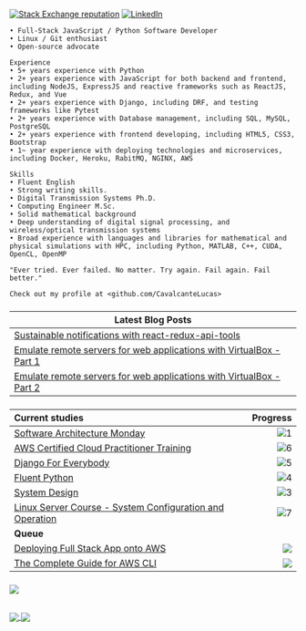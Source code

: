
[![Stack Exchange reputation](https://img.shields.io/badge/Stack_Overflow-FE7A16?style=for-the-badge&logo=stack-overflow&logoColor=white)](https://stackoverflow.com/users/5114495/lucascavalcante)
[![LinkedIn](https://img.shields.io/badge/LinkedIn-0077B5?style=for-the-badge&logo=linkedin&logoColor=white)](https://linkedin.com/in/lucas-cp-cavalcante)

```
• Full-Stack JavaScript / Python Software Developer
• Linux / Git enthusiast
• Open-source advocate

Experience
• 5+ years experience with Python
• 2+ years experience with JavaScript for both backend and frontend, including NodeJS, ExpressJS and reactive frameworks such as ReactJS, Redux, and Vue
• 2+ years experience with Django, including DRF, and testing frameworks like Pytest
• 2+ years experience with Database management, including SQL, MySQL, PostgreSQL
• 2+ years experience with frontend developing, including HTML5, CSS3, Bootstrap 
• 1~ year experience with deploying technologies and microservices, including Docker, Heroku, RabitMQ, NGINX, AWS

Skills
• Fluent English
• Strong writing skills.
• Digital Transmission Systems Ph.D.
• Computing Engineer M.Sc.
• Solid mathematical background
• Deep understanding of digital signal processing, and wireless/optical transmission systems
• Broad experience with languages and libraries for mathematical and physical simulations with HPC, including Python, MATLAB, C++, CUDA, OpenCL, OpenMP

"Ever tried. Ever failed. No matter. Try again. Fail again. Fail better."

Check out my profile at <github.com/CavalcanteLucas>
```
###

| Latest Blog Posts|
|---|
|[Sustainable notifications with react-redux-api-tools](https://labcodes.com.br/blog/en-us/development/messaging-with-react-redux-api-tools/)|
|[Emulate remote servers for web applications with VirtualBox - Part 1](https://labcodes.com.br/blog/en-us/development/emulate-remote-servers-web-applications-virtualbox-part-1/)|
|[Emulate remote servers for web applications with VirtualBox - Part 2](https://labcodes.com.br/blog/en-us/development/emulate-remote-servers-web-applications-virtualbox-part-2/)|

###

|Current studies|Progress|
|:---|---:|
| [Software Architecture Monday](https://www.youtube.com/playlist?list=PLdsOZAx8I5umhnn5LLTNJbFgwA3xbycar) | ![1](https://progress-bar.dev/91/?title=ep.123\/ep.135&color=babaca&width=120) |
| [AWS Certified Cloud Practitioner Training](https://www.youtube.com/watch?v=3hLmDS179YE&ab_channel=freeCodeCamp.org) | ![6](https://progress-bar.dev/63/?title=2:32:00\/3:58:00&color=babaca&width=120) |
| [Django For Everybody](https://www.youtube.com/watch?v=o0XbHvKxw7Y&ab_channel=freeCodeCamp.org) | ![5](https://progress-bar.dev/43/?title=7:57:46\/18:40:43&color=babaca&width=120) |
| [Fluent Python](https://github.com/fluentpython/example-code-2e) | ![4](https://progress-bar.dev/38/?title=pg.272\/pg.711&color=babaca&width=120) |
| [System Design](https://www.youtube.com/playlist?list=PLMCXHnjXnTnvo6alSjVkgxV-VH6EPyvoX) | ![3](https://progress-bar.dev/30/?title=ep.11\/ep.36&color=babaca&width=120) |
| [Linux Server Course - System Configuration and Operation](https://www.youtube.com/watch?v=WMy3OzvBWc0&ab_channel=freeCodeCamp.org) | ![7](https://progress-bar.dev/10/?title=0:44:44\/5:26:45&color=babaca&width=120) |
|**Queue**||
|[Deploying Full Stack App onto AWS](https://www.youtube.com/watch?v=NjYsXuSBZ5U&t=145&ab_channel=SanjeevThiyagarajan) | ![](https://progress-bar.dev/0/?title=0:00:00\/1:42:39&color=babaca&width=120)|
| [The Complete Guide for AWS CLI](https://www.youtube.com/watch?v=PWAnY-w1SGQ&ab_channel=SanjeevThiyagarajan) | ![](https://progress-bar.dev/0/?title=0:00:00\/1:00:59&color=babaca&width=120) |


###

<a href="https://github.com/cavalcantelucas/Completed-Studies">
  <img align="center" style="margin-bottom: 0.5rem;" src="https://github-readme-stats.vercel.app/api/pin/?username=cavalcantelucas&repo=Completed-Studies" />
</a>

###

<a href="https://github.com/cavalcantelucas/">
  <img align="center" src="https://github-readme-stats.vercel.app/api?username=cavalcantelucas&count_private=true&show_icons=true&hide=stars" />
</a>
<a href="https://github.com/cavalcantelucas/">
  <img align="center" src="https://github-readme-stats.vercel.app/api/top-langs/?username=cavalcantelucas&layout=compact" />
</a>

